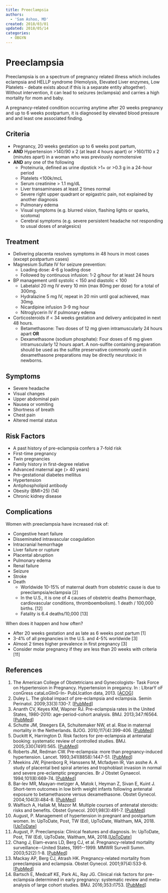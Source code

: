 ```yaml
---
title: Preeclampsia
authors:
  - 'Sam Ashoo, MD'
created: 2018/03/01
updated: 2018/05/14
categories:
  - OBGYN
---
```


# Preeclampsia

Preeclampsia is on a spectrum of pregnancy related illness which includes eclampsia and HELLP syndrome (Hemolysis, Elevated Liver enzymes, Low Platelets - debate exists about if this is a separate entity altogether). Without intervention, it can lead to seizures (eclampsia) and carries a high mortality for mom and baby. 

A pregnancy-related condition occurring anytime after 20 weeks pregnancy and up to 6 weeks postpartum, it is diagnosed by elevated blood pressure and and least one associated finding.

## Criteria

- Pregnancy, 20 weeks gestation up to 6 weeks post partum, 
- **AND** Hypertension >140/90 x 2 (at least 4 hours apart) or >160/110 x 2 (minutes apart) in a woman who was previously normotensive
- **AND** any one of the following
  - Proteinuria, defined as urine dipstick >1+ or >0.3 g in a 24-hour period
  - Platelets <100k/mcL
  - Serum creatinine > 1.1 mg/dL
  - Liver transaminases at least 2 times normal
  - Severe right upper quadrant or epigastric pain, not explained by another diagnosis
  - Pulmonary edema
  - Visual symptoms (e.g. blurred vision, flashing lights or sparks, scotoma)
  - Cerebral symptoms (e.g. severe persistent headache not responding to usual doses of analgesics)

## Treatment

- Delivering placenta resolves symptoms in 48 hours in most cases (except postpartum cases)
- <span class="drug">Magnesium Sulfate</span> IV for seizure prevention:
  - Loading dose: 4-6 g loading dose
  - Followed by continuous infusion: 1-2 g/hour for at least 24 hours
- BP management until systolic < 150 and diastolic < 100
  - <span class="drug">Labetalol</span> 20 mg IV every 10 min (max 80mg per dose) for a total of 300mg.
  - <span class="drug">Hydralazine</span> 5 mg IV, repeat in 20 min until goal achieved, max 30mg. 
  - <span class="drug">Nicardipine</span> infusion 3-9 mg hour
  - <span class="drug">Nitroglycerin</span> IV if pulmonary edema
- Corticosteroids if < 34 weeks gestation and delivery anticipated in next 48 hours.
  - <span class="drug">Betamethasone</span>: Two doses of 12 mg given intramuscularly 24 hours apart **OR**
  - <span class="drug">Dexamethasone</span> (sodium phosphate): Four doses of 6 mg given intramuscularly 12 hours apart. A non-sulfite containing preparation should be used as the sulfite preservative commonly used in dexamethasone preparations may be directly neurotoxic in newborns.

## Symptoms

- Severe headache
- Visual changes
- Upper abdominal pain
- Nausea or vomiting
- Shortness of breath
- Chest pain
- Altered mental status

## Risk Factors

- A past history of pre-eclampsia confers a 7-fold risk
- First-time pregnancy
- Twin pregnancies
- Family history in first-degree relative
- Advanced maternal age (> 40 years)
- Pre-gestational diabetes mellitus
- Hypertension
- Antiphospholipid antibody
- Obesity (BMI>25) (14)
- Chronic kidney disease

## Complications

Women with preeclampsia have increased risk of:

- Congestive heart failure
- Disseminated intravascular coagulation
- Intracranial hemorrhage 
- Liver failure or rupture
- Placental abruption
- Pulmonary edema
- Renal failure
- Seizure
- Stroke
- Death
  - Worldwide 10-15% of maternal death from obstetric cause is due to preeclampsia/eclampsia [2]
  - In the U.S., it is one of 4 causes of obstetric deaths (hemorrhage, cardiovascular conditions, thromboembolism). 1 death / 100,000 births.  [12]
  - Fatality is 6.4 deaths/10,000 [13]

When does it happen and how often?

- After 20 weeks gestation and as late as 6 weeks post partum [1]
- 3-4% of all pregnancies in the U.S. and 4-5% worldwide [3]
- Almost 2 times higher prevalence in first pregnancy [3]
- Consider molar pregnancy if they are less than 20 weeks with criteria [11]

## References

1. The American College of Obstetricians and Gynecologists- Task Force on Hypertension in Pregnancy. Hypertension in pregancy. In : LIbrarY oF conGress cataLoGInG-In- PubLIcatIon data, 2013. [[ACOG](https://www.acog.org/~/media/Task%20Force%20and%20Work%20Group%20Reports/public/HypertensioninPregnancy.pdf)]
2. Duley L. The global impact of pre-eclampsia and eclampsia. Semin Perinatol. 2009;33(3):130-7.  [[PubMed](https://www.ncbi.nlm.nih.gov/pubmed?term=19464502)]
3. Ananth CV, Keyes KM, Wapner RJ. Pre-eclampsia rates in the United States, 1980-2010: age-period-cohort analysis. BMJ. 2013;347:f6564.  [[PubMed](https://www.ncbi.nlm.nih.gov/pubmed?term=24201165)]
4. Schutte JM, Steegers EA, Schuitemaker NW, et al. Rise in maternal mortality in the Netherlands. BJOG. 2010;117(4):399-406.  [[PubMed](https://www.ncbi.nlm.nih.gov/pubmed?term=19943828)]
5. Duckitt K, Harrington D. Risk factors for pre-eclampsia at antenatal booking: systematic review of controlled studies. BMJ. 2005;330(7491):565.  [[PubMed](https://www.ncbi.nlm.nih.gov/pubmed?term=15743856)]
6. Roberts JM, Redman CW. Pre-eclampsia: more than pregnancy-induced hypertension. Lancet. 1993;341(8858):1447-51.  [[PubMed](https://www.ncbi.nlm.nih.gov/pubmed?term=8099148)]
7. Meekins JW, Pijnenborg R, Hanssens M, Mcfadyen IR, Van asshe A. A study of placental bed spiral arteries and trophoblast invasion in normal and severe pre-eclamptic pregnancies. Br J Obstet Gynaecol. 1994;101(8):669-74.  [[PubMed](https://www.ncbi.nlm.nih.gov/pubmed?term=7947500)]
8. Bar-lev MR, Maayan-metzger A, Matok I, Heyman Z, Sivan E, Kuint J. Short-term outcomes in low birth weight infants following antenatal exposure to betamethasone versus dexamethasone. Obstet Gynecol. 2004;104(3):484-8. [[PubMed](https://www.ncbi.nlm.nih.gov/pubmed?term=15339757)]
9. Walfisch A, Hallak M, Mazor M. Multiple courses of antenatal steroids: risks and benefits. Obstet Gynecol. 2001;98(3):491-7. [[PubMed](https://www.ncbi.nlm.nih.gov/pubmed?term=11530136)]
10. August, P. Management of hypertension in pregnant and postpartum women. In: UpToDate, Post, TW (Ed), UpToDate, Waltham, MA, 2018.[[UpToDate](  https://www.uptodate.com/contents/management-of-hypertension-in-pregnant-and-postpartum-women?search=preeclampsia%20treatment&source=search_result&selectedTitle=2~150&usage_type=default&display_rank=2)]
11. August, P. Preeclampsia: Clinical features and diagnosis. In: UpToDate, Post, TW (Ed), UpToDate, Waltham, MA, 2018.[[UpToDate](https://www.uptodate.com/contents/preeclampsia-clinical-features-and-diagnosis?search=preeclampsia&source=search_result&selectedTitle=1~150&usage_type=default&display_rank=1)]
12. Chang J, Elam-evans LD, Berg CJ, et al. Pregnancy-related mortality surveillance--United States, 1991--1999. MMWR Surveill Summ. 2003;52(2):1-8.  [[PubMed](https://www.ncbi.nlm.nih.gov/pubmed?term=12825542)]
13. Mackay AP, Berg CJ, Atrash HK. Pregnancy-related mortality from preeclampsia and eclampsia. Obstet Gynecol. 2001;97(4):533-8. [[PubMed](https://www.ncbi.nlm.nih.gov/pubmed?term=11275024)]
14. Bartsch E, Medcalf KE, Park AL, Ray JG. Clinical risk factors for pre-eclampsia determined in early pregnancy: systematic review and meta-analysis of large cohort studies. BMJ. 2016;353:i1753. [[PubMed](https://www.ncbi.nlm.nih.gov/pubmed?term=27094586)]
